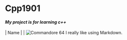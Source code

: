 # Cpp1901
#### ***My project is for learning c++***
| Name | 
|
![Commandore 64](https://upload.wikimedia.org/wikipedia/commons/9/9d/Commodore64.jpg)
I really like using Markdown.
